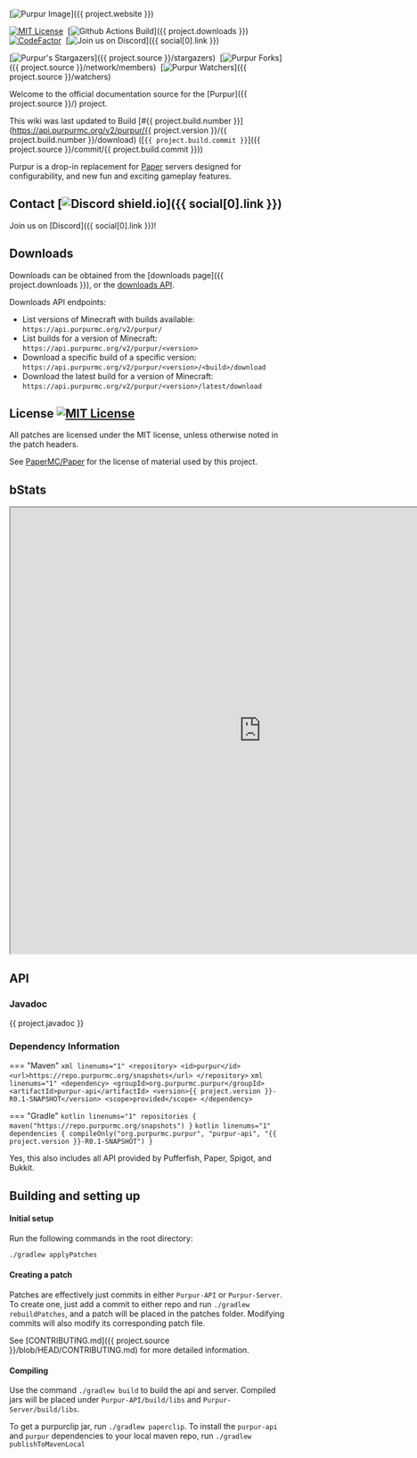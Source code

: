 [![Purpur Image](https://user-images.githubusercontent.com/74448585/150906023-101cd383-da82-4a3c-9603-a3b5741c3994.png)]({{ project.website }})

<div markdown="1" id="center">

[![MIT License](https://img.shields.io/github/license/PurpurMC/Purpur?&logo=github)](License)&nbsp;
[![Github Actions Build](https://img.shields.io/github/workflow/status/purpurmc/purpur/Build?event=push&logo=github)]({{ project.downloads }})
[![CodeFactor](https://www.codefactor.io/repository/github/purpurmc/purpur/badge)](https://www.codefactor.io/repository/github/purpurmc/purpur)&nbsp;
[![Join us on Discord](https://img.shields.io/discord/685683385313919172.svg?label=&logo=discord&logoColor=ffffff&color=7389D8&labelColor=6A7EC2)]({{ social[0].link }})&nbsp;  

[![Purpur's Stargazers](https://img.shields.io/github/stars/PurpurMC/Purpur?label=stars&logo=github)]({{ project.source }}/stargazers)&nbsp;
[![Purpur Forks](https://img.shields.io/github/forks/PurpurMC/Purpur?label=forks&logo=github)]({{ project.source }}/network/members)&nbsp;
[![Purpur Watchers](https://img.shields.io/github/watchers/PurpurMC/Purpur?label=watchers&logo=github)]({{ project.source }}/watchers)&nbsp;

Welcome to the official documentation source for the&nbsp;[Purpur]({{ project.source }}/)&nbsp;project.

This wiki was last updated to Build&nbsp;[#{{ project.build.number }}](https://api.purpurmc.org/v2/purpur/{{ project.version }}/{{ project.build.number }}/download)&nbsp;([`{{ project.build.commit }}`]({{ project.source }}/commit/{{ project.build.commit }}))

Purpur is a drop-in replacement for [Paper](https://github.com/PaperMC/Paper) servers designed for configurability, and new fun and exciting gameplay features.

</div>

## Contact [![Discord shield.io](https://img.shields.io/discord/685683385313919172.svg?label=&logo=discord&logoColor=ffffff&color=7389D8&labelColor=6A7EC2)]({{ social[0].link }})

Join us on [Discord]({{ social[0].link }})!

## Downloads

Downloads can be obtained from the [downloads page]({{ project.downloads }}), or the [downloads API](https://api.purpurmc.org/).

Downloads API endpoints:

 * List versions of Minecraft with builds available:  
 `https://api.purpurmc.org/v2/purpur/`
 * List builds for a version of Minecraft:  
 `https://api.purpurmc.org/v2/purpur/<version>`
 * Download a specific build of a specific version:  
 `https://api.purpurmc.org/v2/purpur/<version>/<build>/download`
 * Download the latest build for a version of Minecraft:  
 `https://api.purpurmc.org/v2/purpur/<version>/latest/download`

## License [![MIT License](https://img.shields.io/github/license/PurpurMC/Purpur?&logo=github)](./#license)

All patches are licensed under the MIT license, unless otherwise noted in the patch headers.

See [PaperMC/Paper](https://github.com/PaperMC/Paper) for the license of material used by this project.

## bStats

<iframe src="https://purpurmc.org/stats" loading="lazy" title="hi" height="800" width="900"></iframe>


## API

### Javadoc

{{ project.javadoc }}

### Dependency Information
=== "Maven"
    ``` xml linenums="1"
    <repository>
        <id>purpur</id>
        <url>https://repo.purpurmc.org/snapshots</url>
    </repository>
    ```
    ``` xml linenums="1"
    <dependency>
        <groupId>org.purpurmc.purpur</groupId>
        <artifactId>purpur-api</artifactId>
        <version>{{ project.version }}-R0.1-SNAPSHOT</version>
        <scope>provided</scope>
    </dependency>
    ```

=== "Gradle"
    ``` kotlin linenums="1"
    repositories {
        maven("https://repo.purpurmc.org/snapshots")
    }
    ```
    ``` kotlin linenums="1"
    dependencies {
        compileOnly("org.purpurmc.purpur", "purpur-api", "{{ project.version }}-R0.1-SNAPSHOT")
    }
    ```

Yes, this also includes all API provided by Pufferfish, Paper, Spigot, and Bukkit.

## Building and setting up

#### Initial setup
Run the following commands in the root directory:

``` bash linenums="1"
./gradlew applyPatches
```

#### Creating a patch
Patches are effectively just commits in either `Purpur-API` or `Purpur-Server`. 
To create one, just add a commit to either repo and run `./gradlew rebuildPatches`, and a 
patch will be placed in the patches folder. Modifying commits will also modify its 
corresponding patch file.

See [CONTRIBUTING.md]({{ project.source }}/blob/HEAD/CONTRIBUTING.md) for more detailed information.


#### Compiling

Use the command `./gradlew build` to build the api and server. Compiled jars
will be placed under `Purpur-API/build/libs` and `Purpur-Server/build/libs`.

To get a purpurclip jar, run `./gradlew paperclip`.
To install the `purpur-api` and `purpur` dependencies to your local maven repo, run `./gradlew publishToMavenLocal`
